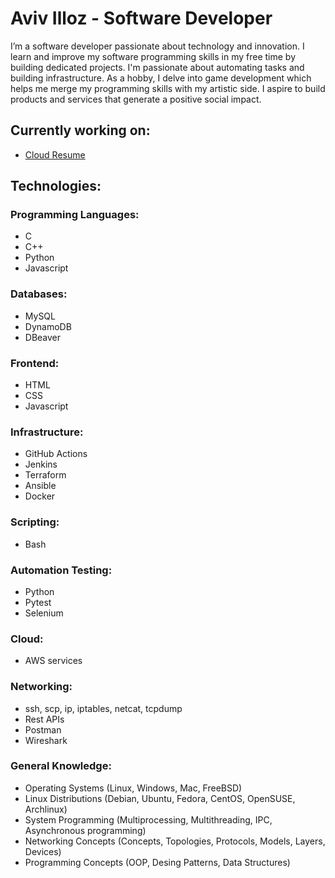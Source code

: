 # Aviv Illoz - Software Developer

<!--
**avivilloz/avivilloz** is a ✨ _special_ ✨ repository because its `README.md` (this file) appears on your GitHub profile.

Here are some ideas to get you started:

- 🔭 I’m currently working on ...
- 🌱 I’m currently learning ...
- 👯 I’m looking to collaborate on ...
- 🤔 I’m looking for help with ...
- 💬 Ask me about ...
- 📫 How to reach me: ...
- 😄 Pronouns: ...
- ⚡ Fun fact: ...
-->

I’m a software developer passionate about technology and innovation. I learn and improve my software programming skills in my free time by building dedicated projects. I'm passionate about automating tasks and building infrastructure. As a hobby, I delve into game development which helps me merge my programming skills with my artistic side. I aspire to build products and services that generate a positive social impact.

## Currently working on:
- [Cloud Resume](https://github.com/avivilloz/cloud_resume)

## Technologies:

### Programming Languages:
- C
- C++
- Python
- Javascript

### Databases:
- MySQL
- DynamoDB
- DBeaver

### Frontend:
- HTML
- CSS
- Javascript

### Infrastructure:
- GitHub Actions
- Jenkins
- Terraform
- Ansible
- Docker

### Scripting:
- Bash

### Automation Testing:
- Python
- Pytest
- Selenium

### Cloud:
- AWS services

### Networking:
- ssh, scp, ip, iptables, netcat, tcpdump
- Rest APIs
- Postman
- Wireshark

### General Knowledge:
- Operating Systems (Linux, Windows, Mac, FreeBSD)
- Linux Distributions (Debian, Ubuntu, Fedora, CentOS, OpenSUSE, Archlinux)
- System Programming (Multiprocessing, Multithreading, IPC, Asynchronous programming)
- Networking Concepts (Concepts, Topologies, Protocols, Models, Layers, Devices)
- Programming Concepts (OOP, Desing Patterns, Data Structures)
